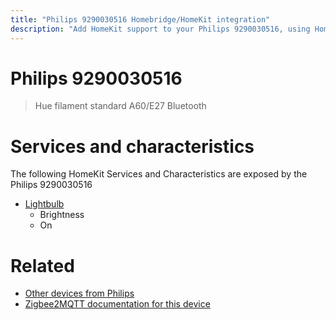 ```yaml
---
title: "Philips 9290030516 Homebridge/HomeKit integration"
description: "Add HomeKit support to your Philips 9290030516, using Homebridge, Zigbee2MQTT and homebridge-z2m."
---
```

<!---
This file has been GENERATED using src/docgen/docgen.ts
DO NOT EDIT THIS FILE MANUALLY!
-->
# Philips 9290030516
> Hue filament standard A60/E27 Bluetooth


# Services and characteristics
The following HomeKit Services and Characteristics are exposed by
the Philips 9290030516

* [Lightbulb](../../light.md)
  * Brightness
  * On


# Related
* [Other devices from Philips](../index.md#philips)
* [Zigbee2MQTT documentation for this device](https://www.zigbee2mqtt.io/devices/9290030516.html)